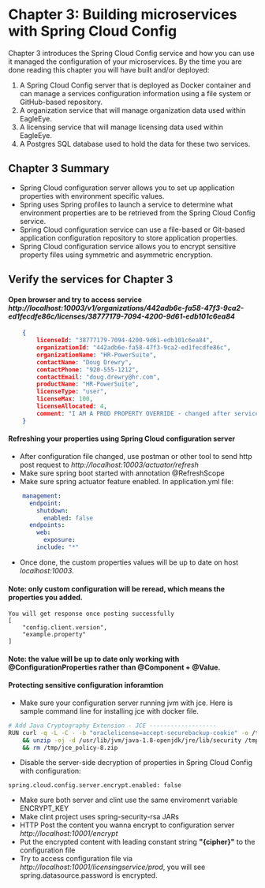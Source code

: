 # Chapter 3: Building microservices with Spring Cloud Config
Chapter 3 introduces the Spring Cloud Config service and how you can use it managed the configuration of your microservices. By the time you are done reading this chapter you will have built and/or deployed:
1. A Spring Cloud Config server that is deployed as Docker container and can manage a services configuration information using a file system or GitHub-based repository.
2. A organization service that will manage organization data used within EagleEye.
3. A licensing service that will manage licensing data used within EagleEye.
4. A Postgres SQL database used to hold the data for these two services.

## Chapter 3 Summary
+ Spring Cloud configuration server allows you to set up application properties with environment specific values.
+ Spring uses Spring profiles to launch a service to determine what environment properties are to be retrieved from the Spring Cloud Config service.
+ Spring Cloud configuration service can use a file-based or Git-based application configuration repository to store application properties.
+ Spring Cloud configuration service allows you to encrypt sensitive property files using symmetric and asymmetric encryption.

## Verify the services for Chapter 3
#### Open browser and try to access service *http://localhost:10003/v1/organizations/442adb6e-fa58-47f3-9ca2-ed1fecdfe86c/licenses/38777179-7094-4200-9d61-edb101c6ea84*
```json
	{
		licenseId: "38777179-7094-4200-9d61-edb101c6ea84",
		organizationId: "442adb6e-fa58-47f3-9ca2-ed1fecdfe86c",
		organizationName: "HR-PowerSuite",
		contactName: "Doug Drewry",
		contactPhone: "920-555-1212",
		contactEmail: "doug.drewry@hr.com",
		productName: "HR-PowerSuite",
		licenseType: "user",
		licenseMax: 100,
		licenseAllocated: 4,
		comment: "I AM A PROD PROPERTY OVERRIDE - changed after service started"
	}
```
#### Refreshing your properties using Spring Cloud configuration server
- After configuration file changed, use postman or other tool to send http post request to *http://localhost:10003/actuator/refresh*
- Make sure spring boot started with annotation @RefreshScope
- Make sure spring actuator feature enabled. In application.yml file:
```yml
	management:
	  endpoint:
	    shutdown:
	      enabled: false
	  endpoints:
	    web:
	      exposure:
		include: "*"
```
- Once done, the custom properties values will be up to date on host *localhost:10003*.
#### Note: only custom configuration will be reread, which means the properties you added.
```
You will get response once posting successfully
[
    "config.client.version",
    "example.property"
]
```
#### Note: the value will be up to date only working with @ConfigurationProperties rather than @Component + @Value.
#### Protecting sensitive configuration inforamtion
- Make sure your configuration server running jvm with jce. Here is sample command line for installing jce with docker file.
```bash
# Add Java Cryptography Extension - JCE -------------------
RUN curl -q -L -C - -b "oraclelicense=accept-securebackup-cookie" -o /tmp/jce_policy-8.zip -O http://download.oracle.com/otn-pub/java/jce/8/jce_policy-8.zip \
    && unzip -oj -d /usr/lib/jvm/java-1.8-openjdk/jre/lib/security /tmp/jce_policy-8.zip \*/\*.jar \
    && rm /tmp/jce_policy-8.zip
```
- Disable the server-side decryption of properties in Spring Cloud Config with configuration:
```
spring.cloud.config.server.encrypt.enabled: false
```
- Make sure both server and clint use the same enviromenrt variable ENCRYPT_KEY
- Make clint project uses spring-security-rsa JARs
- HTTP Post the content you wanna encrypt to configuration server *http://localhost:10001/encrypt*
- Put the encrypted content with leading constant string **"{cipher}"** to the configuration file
- Try to access configuration file via *http://localhost:10001/licensingservice/prod*, you will see spring.datasource.password is encrypted.
 
